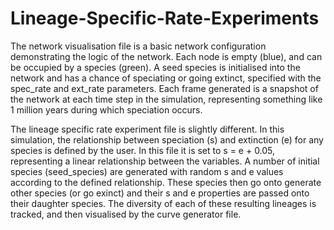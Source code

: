 # Lineage-Specific-Rate-Experiments

The network visualisation file is a basic network configuration demonstrating the logic of the network. Each node is empty (blue), and can be occupied by a species (green). A seed species is initialised into the network and has a chance of speciating or going extinct, specified with the spec_rate and ext_rate parameters. Each frame generated is a snapshot of the network at each time step in the simulation, representing something like 1 million years during which speciation occurs. 

The lineage specific rate experiment file is slightly different. In this simulation, the relationship between speciation (s) and extinction (e) for any species is defined by the user. In this file it is set to s = e + 0.05, representing a linear relationship between the variables. A number of initial species (seed_species) are generated with random s and e values according to the defined relationship. These species then go onto generate other species (or go exinct) and their s and e properties are passed onto their daughter species. The diversity of each of these resulting lineages is tracked, and then visualised by the curve generator file.
